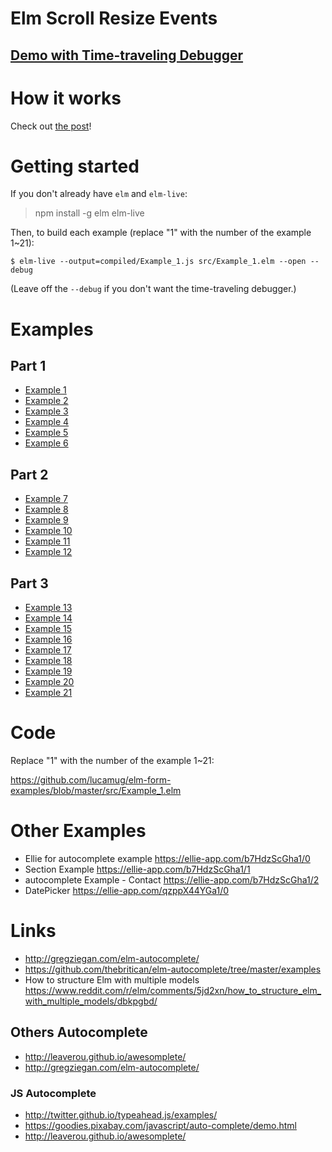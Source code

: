 # Elm Scroll Resize Events

## [Demo with Time-traveling Debugger](https://lucamug.github.io/elm-form-examples/)

# How it works

Check out [the post](https://medium.com/@l.mugnaini/forms-in-elm-validation-tutorial-and-examples-2339830055da)!

# Getting started

If you don't already have `elm` and `elm-live`:

> npm install -g elm elm-live

Then, to build each example (replace "1" with the number of the example 1~21):

```
$ elm-live --output=compiled/Example_1.js src/Example_1.elm --open --debug
```

(Leave off the `--debug` if you don't want the time-traveling debugger.)

# Examples

## Part 1

* [Example 1](https://lucamug.github.io/elm-form-examples/Example_1.html)
* [Example 2](https://lucamug.github.io/elm-form-examples/Example_2.html)
* [Example 3](https://lucamug.github.io/elm-form-examples/Example_3.html)
* [Example 4](https://lucamug.github.io/elm-form-examples/Example_4.html)
* [Example 5](https://lucamug.github.io/elm-form-examples/Example_5.html)
* [Example 6](https://lucamug.github.io/elm-form-examples/Example_6.html)

## Part 2

* [Example 7](https://lucamug.github.io/elm-form-examples/Example_7.html)
* [Example 8](https://lucamug.github.io/elm-form-examples/Example_8.html)
* [Example 9](https://lucamug.github.io/elm-form-examples/Example_9.html)
* [Example 10](https://lucamug.github.io/elm-form-examples/Example_10.html)
* [Example 11](https://lucamug.github.io/elm-form-examples/Example_11.html)
* [Example 12](https://lucamug.github.io/elm-form-examples/Example_12.html)

## Part 3

* [Example 13](https://lucamug.github.io/elm-form-examples/Example_13.html)
* [Example 14](https://lucamug.github.io/elm-form-examples/Example_14.html)
* [Example 15](https://lucamug.github.io/elm-form-examples/Example_15.html)
* [Example 16](https://lucamug.github.io/elm-form-examples/Example_16.html)
* [Example 17](https://lucamug.github.io/elm-form-examples/Example_17.html)
* [Example 18](https://lucamug.github.io/elm-form-examples/Example_18.html)
* [Example 19](https://lucamug.github.io/elm-form-examples/Example_19.html)
* [Example 20](https://lucamug.github.io/elm-form-examples/Example_20.html)
* [Example 21](https://lucamug.github.io/elm-form-examples/Example_21.html)

# Code

Replace "1" with the number of the example 1~21:

https://github.com/lucamug/elm-form-examples/blob/master/src/Example_1.elm

# Other Examples

* Ellie for autocomplete example https://ellie-app.com/b7HdzScGha1/0
* Section Example https://ellie-app.com/b7HdzScGha1/1
* autocomplete Example - Contact https://ellie-app.com/b7HdzScGha1/2
* DatePicker https://ellie-app.com/qzppX44YGa1/0

# Links

* http://gregziegan.com/elm-autocomplete/
* https://github.com/thebritican/elm-autocomplete/tree/master/examples
* How to structure Elm with multiple models https://www.reddit.com/r/elm/comments/5jd2xn/how_to_structure_elm_with_multiple_models/dbkpgbd/

## Others Autocomplete

* http://leaverou.github.io/awesomplete/
* http://gregziegan.com/elm-autocomplete/

### JS Autocomplete

* http://twitter.github.io/typeahead.js/examples/
* https://goodies.pixabay.com/javascript/auto-complete/demo.html
* http://leaverou.github.io/awesomplete/
